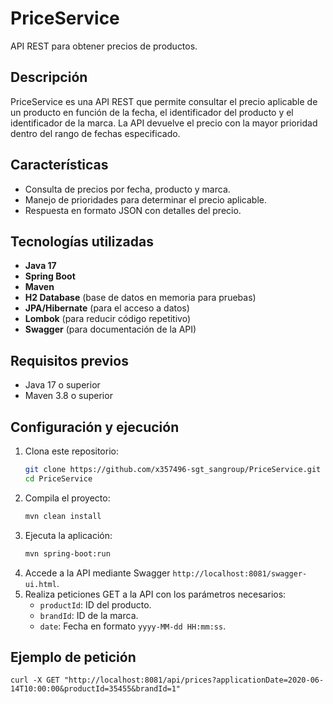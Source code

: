 # PriceService

API REST para obtener precios de productos.

## Descripción

PriceService es una API REST que permite consultar el precio aplicable de un producto en función de la fecha, el identificador del producto y el identificador de la marca. La API devuelve el precio con la mayor prioridad dentro del rango de fechas especificado.

## Características

- Consulta de precios por fecha, producto y marca.
- Manejo de prioridades para determinar el precio aplicable.
- Respuesta en formato JSON con detalles del precio.

## Tecnologías utilizadas

- **Java 17**
- **Spring Boot**
- **Maven**
- **H2 Database** (base de datos en memoria para pruebas)
- **JPA/Hibernate** (para el acceso a datos)
- **Lombok** (para reducir código repetitivo)
- **Swagger** (para documentación de la API)

## Requisitos previos

- Java 17 o superior
- Maven 3.8 o superior

## Configuración y ejecución

1. Clona este repositorio:
   ```bash
   git clone https://github.com/x357496-sgt_sangroup/PriceService.git
   cd PriceService
   
2. Compila el proyecto:
    ```bash
    mvn clean install
   
3. Ejecuta la aplicación:
    ```bash
    mvn spring-boot:run

4. Accede a la API mediante Swagger `http://localhost:8081/swagger-ui.html`.
5. Realiza peticiones GET a la API con los parámetros necesarios:
    - `productId`: ID del producto.
    - `brandId`: ID de la marca.
    - `date`: Fecha en formato `yyyy-MM-dd HH:mm:ss`.

## Ejemplo de petición

```http
curl -X GET "http://localhost:8081/api/prices?applicationDate=2020-06-14T10:00:00&productId=35455&brandId=1"
